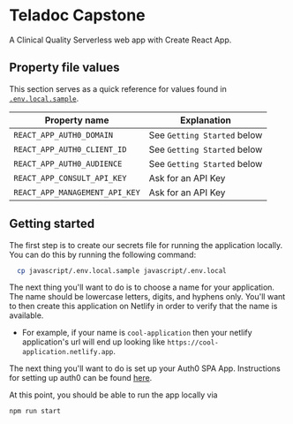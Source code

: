 # Teladoc Capstone

A Clinical Quality Serverless web app with Create React App.

## Property file values

This section serves as a quick reference for values found in [`.env.local.sample`](./.env.local.sample).

| Property name                                                     | Explanation                                                               |
| ----------------------------------------------------------------- | ------------------------------------------------------------------------- |
| `REACT_APP_AUTH0_DOMAIN`                                                   | See `Getting Started` below                                               |
| `REACT_APP_AUTH0_CLIENT_ID`                                                              | See `Getting Started` below        |
| `REACT_APP_AUTH0_AUDIENCE`                                                      | See `Getting Started` below  |
| `REACT_APP_CONSULT_API_KEY`                                                                  | Ask for an API Key                                              |
| `REACT_APP_MANAGEMENT_API_KEY`                                                                | Ask for an API Key                                                |


## Getting started

The first step is to create our secrets file for running the application locally. You can do this by running the following command:

```bash
  cp javascript/.env.local.sample javascript/.env.local
```

The next thing you'll want to do is to choose a name for your application. The name should be lowercase letters, digits, and hyphens only. You'll want to then create this application on Netlify in order to verify that the name is available.

- For example, if your name is `cool-application` then your netlify application's url will end up looking like `https://cool-application.netlify.app`.

The next thing you'll want to do is set up your Auth0 SPA App. Instructions for setting up auth0 can be found [here](./docs/auth0.md).


At this point, you should be able to run the app locally via

```bash
npm run start
```

